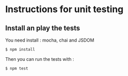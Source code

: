 # Instructions for unit testing

## Install an play the tests

You need install : mocha, chai and JSDOM

```bash
$ npm install
```

Then you can run the tests with :

```bash
$ npm test
```